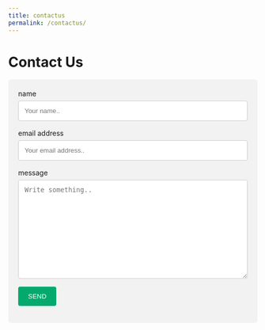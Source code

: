 ```yaml
---
title: contactus
permalink: /contactus/
---
```


<head>
   <style>         
      input[type=text], select, textarea {
         width: 100%; /* Full width */
         padding: 12px; /* Some padding */ 
         border: 1px solid #ccc; /* Gray border */
         border-radius: 4px; /* Rounded borders */
         box-sizing: border-box; /* Make sure that padding and width stays in place */
         margin-top: 6px; /* Add a top margin */
         margin-bottom: 16px; /* Bottom margin */
         resize: vertical /* Allow the user to vertically resize the textarea (not horizontally) */
         }
      input[type=submit] {
         background-color: #04AA6D;
         color: white;
         padding: 12px 20px;
         border: none;
         border-radius: 4px;
         cursor: pointer;
         }
      input[type=submit]:hover {
      background-color: #45a049;
      }
      .container {
         border-radius: 5px;
         background-color: #f2f2f2;
         padding: 20px;
      }
   </style>
   <h1>Contact Us</h1>
</head>
<body>
   <div class="container">
      <form action="action_page.php">
         <label for="name">name</label>
         <input type="text" id="name" name="firstname" placeholder="Your name..">
         <label for="email">email address</label>
         <input type="text" id="email" name="lastname" placeholder="Your email address..">
         <label for="subject">message</label>
         <textarea id="subject" name="subject" placeholder="Write something.." style="height:200px"></textarea>
         <input type="submit" value="SEND">
  </form>
</div>
</body>
